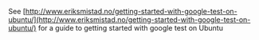 See [http://www.eriksmistad.no/getting-started-with-google-test-on-ubuntu/](http://www.eriksmistad.no/getting-started-with-google-test-on-ubuntu/) for a guide to getting started with google test on Ubuntu
